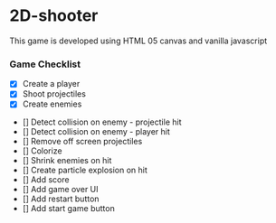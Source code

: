 # 2D-shooter
This game is developed using HTML 05 canvas and vanilla javascript

### Game Checklist

- [X] Create a player 
- [X] Shoot projectiles
- [X] Create enemies
- [] Detect collision on enemy - projectile hit
- [] Detect collision on enemy - player hit
- [] Remove off screen projectiles
- [] Colorize
- [] Shrink enemies on hit
- [] Create particle explosion on hit
- [] Add score
- [] Add game over UI
- [] Add restart button 
- [] Add start game button



